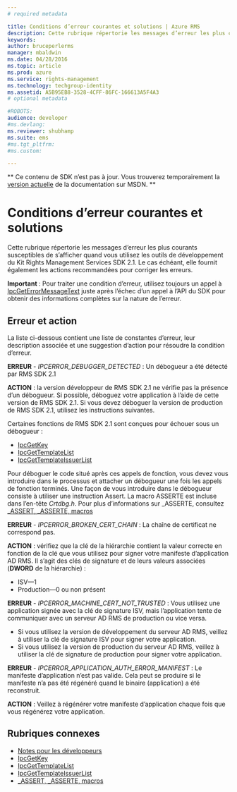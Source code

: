 ```yaml
---
# required metadata

title: Conditions d’erreur courantes et solutions | Azure RMS
description: Cette rubrique répertorie les messages d’erreur les plus courants susceptibles de s’afficher quand vous utilisez les outils de développement de RMS SDK 2.1.
keywords:
author: bruceperlerms
manager: mbaldwin
ms.date: 04/28/2016
ms.topic: article
ms.prod: azure
ms.service: rights-management
ms.technology: techgroup-identity
ms.assetid: A5B95EB8-3528-4CFF-86FC-166613A5F4A3
# optional metadata

#ROBOTS:
audience: developer
#ms.devlang:
ms.reviewer: shubhamp
ms.suite: ems
#ms.tgt_pltfrm:
#ms.custom:

---
```

** Ce contenu de SDK n’est pas à jour. Vous trouverez temporairement la [version actuelle](https://msdn.microsoft.com/library/windows/desktop/hh535290(v=vs.85).aspx) de la documentation sur MSDN. **
# Conditions d’erreur courantes et solutions
Cette rubrique répertorie les messages d’erreur les plus courants susceptibles de s’afficher quand vous utilisez les outils de développement du Kit Rights Management Services SDK 2.1. Le cas échéant, elle fournit également les actions recommandées pour corriger les erreurs.

**Important** : Pour traiter une condition d’erreur, utilisez toujours un appel à [IpcGetErrorMessageText](/rights-management/sdk/2.1/api/win/functions#msipc_ipcgeterrormessagetext) juste après l’échec d’un appel à l’API du SDK pour obtenir des informations complètes sur la nature de l’erreur.

 

## Erreur et action ##
La liste ci-dessous contient une liste de constantes d’erreur, leur description associée et une suggestion d’action pour résoudre la condition d’erreur.

**ERREUR** - *IPCERROR_DEBUGGER_DETECTED* : Un débogueur a été détecté par RMS SDK 2.1

**ACTION** : la version développeur de RMS SDK 2.1 ne vérifie pas la présence d’un débogueur. Si possible, déboguez votre application à l’aide de cette version de RMS SDK 2.1.
Si vous devez déboguer la version de production de RMS SDK 2.1, utilisez les instructions suivantes.

Certaines fonctions de RMS SDK 2.1 sont conçues pour échouer sous un débogueur :
- [IpcGetKey</strong>](/rights-management/sdk/2.1/api/win/functions#msipc_ipcgetkey)
- [IpcGetTemplateList](/rights-management/sdk/2.1/api/win/functions#msipc_ipcgettemplatelist)
- [IpcGetTemplateIssuerList](/rights-management/sdk/2.1/api/win/functions#msipc_ipcgettemplateissuerlist)

Pour déboguer le code situé après ces appels de fonction, vous devez vous introduire dans le processus et attacher un débogueur une fois les appels de fonction terminés. Une façon de vous introduire dans le débogueur consiste à utiliser une instruction Assert. La macro ASSERTE est incluse dans l’en-tête *Crtdbg.h*.
Pour plus d’informations sur \_ASSERTE, consultez [\_ASSERT, \_ASSERTE, macros](https://msdn.microsoft.com/en-us/library/ezb1wyez.aspx)

**ERREUR** - *IPCERROR_BROKEN_CERT_CHAIN* : La chaîne de certificat ne correspond pas.

**ACTION** : vérifiez que la clé de la hiérarchie contient la valeur correcte en fonction de la clé que vous utilisez pour signer votre manifeste d’application AD RMS.
Il s’agit des clés de signature et de leurs valeurs associées (**DWORD** de la hiérarchie) :
- ISV—1
- Production—0 ou non présent

**ERREUR** - *IPCERROR_MACHINE_CERT_NOT_TRUSTED* : Vous utilisez une application signée avec la clé de signature ISV, mais l’application tente de communiquer avec un serveur AD RMS de production ou vice versa.

- Si vous utilisez la version de développement du serveur AD RMS, veillez à utiliser la clé de signature ISV pour signer votre application.
- Si vous utilisez la version de production du serveur AD RMS, veillez à utiliser la clé de signature de production pour signer votre application.

**ERREUR** - *IPCERROR_APPLICATION_AUTH_ERROR_MANIFEST* : Le manifeste d’application n’est pas valide. Cela peut se produire si le manifeste n’a pas été régénéré quand le binaire (application) a été reconstruit.

**ACTION** : Veillez à régénérer votre manifeste d’application chaque fois que vous régénérez votre application.

## Rubriques connexes ##
* [Notes pour les développeurs](developer-notes.md)
* [IpcGetKey](/rights-management/sdk/2.1/api/win/functions#msipc_ipcgetkey)
* [IpcGetTemplateList](/rights-management/sdk/2.1/api/win/functions#msipc_ipcgettemplatelist)
* [IpcGetTemplateIssuerList](/rights-management/sdk/2.1/api/win/functions#msipc_ipcgettemplateissuerlist)
* [\_ASSERT, \_ASSERTE, macros](https://msdn.microsoft.com/en-us/library/ezb1wyez.aspx)
 

 


<!--HONumber=Jun16_HO1-->


